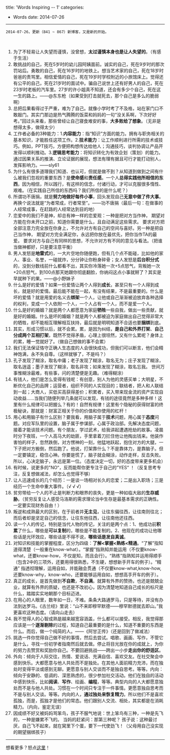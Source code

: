 title: 'Words Inspiring -- 1'
categories:
 - Words
date: 2014-07-26
---

    2014-07-26，更新（841 ~ 867）新博客，又是新的开始。
<!-- more -->

<br/>

1. 为了不轻易让人失望而谨慎，没曾想，**太过谨慎本身也是让人失望的**。（有感于生活）
2. 敢挑战的自己，死在5岁时的幼儿园阿姨面前。诚实的自己，死在9岁时的那次罚站后。勇敢的自己，死在16岁时的地铁上。想当艺术家的自己，死在18岁时爸爸的责骂里。相信爱情的自己，死在19岁时学校附近的小旅馆床上。觉得还有公平的自己，死在21岁时的面试中。骗自己说世上还有好男人的自己，死在23岁时老板的汽车里。27岁的许小姐真不知道，还会有多少个自己，死在这一生的路上。——@东东枪（如果受到打击就死去，那个自己是多么的脆弱啊）
3. 总把后果看得过于严重，难为了自己。就像小学时考了不及格，站在家门口不敢敲门。其实门那边是热气腾腾的饭菜和妈妈的一句“没关系啊，下次好好考。”回过头来看，那些曾经让自己寝食难安的事，**大多败给了想象**。（无非是想得太多，做得太少）
4. 工作者必备的3种能力：1.**内容能力**：指“知识”方面的能力。拥有与职务相关的基本知识，才能胜任这项工作。2.**技术能力**：让工作顺利进行所需的技术或技巧。例如，PPT技巧，方便把构想传达给他人；沟通技巧，谈判协调让产品开发得以顺利推动。3.**逻辑思考能力**：将知识转化为有效企划（策划）的能力。通过因果关系的推演、立论证据的展现，想法有理有据且可行才能打动别人，发挥影响力。——sly61
5. 为什么有很多道理我们知道、也认可，但就是做不到？从知道到做到之间有什么被我们忽视的重要东西？是**使命感**和**责任感**。一个人**总得实践他所相信的东西**，因为相信，所以践行，有这样的信念，付诸行动，才可以克服很多惰性、艰难。（在实践自己所信的东西吗？我们所信的是什么呢？）
6. 所谓功不唐捐，就是**努力地做好每件小事**，回头发现自己**无意中做了件大事**。再换个说法就是“为者常成，行者常至”。——功不唐捐（最后一句：在做事的人经常成事，在赶路的人经常达到目的地）
7. 恋爱中的我们不是神，却总有神一样的恋爱观：一种是把对方当作神， 期望对方能在你未开口之前，知道你需要是什么，且自动满足这些需求。 要求对方把全部注意力完全放在你身上，不允许对方有自己的空间与喜好。另一种是把自己当作神， 期望对方完全满足你，永远把你放在最优先，把你当作TA的最爱。 要求对方与自己有同样的思想，不允许对方有不同的意见与看法。（把谁当做神都好，只是要注意平衡）
8. 男人发怒是**地雷式**的，一大片空地你随便跑，但有几个点不能碰，比如他的家人、事业、名誉，一碰就炸，分分钟让你粉身碎骨；女人发怒是**后台积分式**的，没到分数线前什么都看不出，其实你冷落她一次+5点怒气，背叛她一次+20点怒气，到100点那天她跟你彻底翻脸，你纳闷这点小事就掰了？其实是早就种下的果。——@小野妹子
9. 什么是好的爱情？如果一份爱情让两个人得到**成长**，甚至只有一个人得到成长，就是好的爱情。最后能不能在一起，有没有结果，不是最重要的。什么是坏的爱情？就是用爱的名义去**绑架**一个人，让他或自己渐渐被迫放弃各种选择的权利，变成一个人依附一个人，一个人占有一个人，而不是爱一个人。
10. 什么是好的婚姻？就是两个人都愿意为家庭**牺牲**一些自我，做出一些贡献，就是好的婚姻。什么是坏的婚姻？就是两个人都被迫为家庭做出自己觉得非常大的牺牲，却不能相互理解相互扶持，最后就是明明知道不合适也要**捆绑**到底。
11. 其实，形成习惯以后，就不会累。累，是因为纠结，**是自己和外界打架**、**自己分成两个互相打架**，既然不觉得矛盾，心理上很坦然，又有什么累呢？身体上的累，睡一觉就好了。（做自己想做的事不会累）
12. 我们无法保证恪守正确人生态度的人会很快成功，但我们可以断言，他们会精神饱满，永不失自尊。（这样就够了，不是吗？）
13. 孔子发现了糊涂，取名中庸；老子发现了糊涂，取名无为；庄子发现了糊涂，取名逍遥；墨子发现了糊涂，取名非攻；如来发现了糊涂，取名忘我。 世间万事惟糊涂最难，有些事，问的清楚便是无趣。（难得糊涂）
14. 有钱人，他们是怎么变得有钱呢：有创意，别人为他的灵感买单；大明星，不断优化自己的品牌；运营者，组织不同的人实现目的；联结者，把人和人联结到一起；大商人，买低买高获得差价；积累者，买入带来现金流的资产实现自动收益……当我们随便列举几条就可以发现，有钱的途径竟然是多种多样！这里有什么规律可以把握么？有的！自然有规律！这里有个隐秘的获得财富的终极秘诀，那就是：财富正相关于你的价值和你使用的杠杆！
15. 用心和用脑子有什么区别？要我看，用脑子属于**技术**问题，用心属于**态度**问题。对应军队里的设置，脑子属于参谋部，心属于政治部。先解决态度问题，接着才能谈技术问题。有个朋友，学过武术，给我讲起遭遇抢劫的故事。凌晨时分下夜班，一个人高马大的劫匪，手里拿着刀拦住他让他掏出钱来。他装作害怕的样子，忽然跌倒，对方愣神的一刻，他猛地跃起，抱住对方的大腿，一下子把对方搬倒，然后跑了。他说，打架靠什么？不是靠体力，是靠脑子。但一定要镇定，稳住心神。你要是慌了，脑子就会糊涂，动作走样，反击失败。所以，心决定脑子，永远是第一位。（态度决定一切，好的态度带来更多机会）
16. 有时候，说更多的"NO“，反而能帮你更专注于自己的”YES“ ！（反复思考专注，反复想做减法，却怎么也觉得不够）
17. 让人迅速成长的几个经历：一是谈一场相对长久的恋爱；二是出入职场；三是经历一个生命中重大事件。（√ √ √）
18. 贫穷带给一个人的不止是判断力和眼界的丧失，更是一种如临大敌的**生存威胁**。（贫穷反复让人感受马洛斯的需求理论当中生存是最基本需求的正确性。一定要实现财务自由！）
19. 叛逆和成熟最大的区别，在于前者并**无主见**，让往东偏往西，让往南则往北；而后者却是坚定自己的信念，让往东他往西，让往南他还往西。
20. 读一个人的传记，特别是当代人物的传记，关注的是两个点：1、他成功前**积累**了什么，哪些是**可以复制**的，哪些是不能复制的。2、他现在的成功让他哪些话是光环效应，哪些话是不得不说，**哪些话是发自真诚**。
21. 对知识和技能的掌握程度，区分为四级：**了解<掌握<熟练<精通**。“了解”指知道得清楚（一般重在know-what）。“掌握”指熟知并能运用（不仅要know-what，还要know-how，不仅是知，而且会行）。“熟练”指熟知并运用得顺手（包含2中的三项外，还要用得很熟悉，不生硬，想想新手开车的例子）。“精通” 指透彻理解，运用自如，并能融会贯通（不仅要know-what,know-how,还要know-why，know-who，还要能够运用自如，想想高手开车的例子）。
22. 真正的成长，是首先做到**不自欺**，**不自满**。就算有外界的赞扬，也还是兢兢业业，就算有外界的质疑，也还是不改初心，因为清楚地知道自己成长的标尺是什么，踏踏实实地朝那个目标迈进。
23. 在用心的人眼里，数年如一日，不难。条条大路通罗马，只是等待，并没有办法到达罗马。《古兰经》里说：“山不来即穆罕默德——穆罕默德就去即山。”我更喜欢这种态度。（请向山走去）
24. 我不觉得人的心智成熟是越来越宽容涵盖，什么都可以接受。相反，我觉得那应该是一个**逐渐剔除**的过程，知道自己最重要的是什么，知道不重要的东西是什么。而后，做一个纯简的人。——《阿甘正传》（还是回到了做减法）
25. 挑选一件你觉得自己做不好的事情，然后去尝试。唱歌、画画、写作，不管它是什么，寻找一份初学者指南然后就去做。停止将目光放在你的成就上，为你的努力去赞赏和奖励你自己。不要回避挑战——跨出一小步**走出你的舒适区**。
26. 外向：倾向于人际交往，热情、爱说话、充满自信、喜欢交友。在社交聚会中感到快乐。大都愿意与他人共处而不是独处。在其他人面前精力充沛，而在独处时变得平淡或感到无聊。更愿意与别人交谈而不是独自思考。等等。内向：倾向于安静的、低调的、深思熟虑的，很少参加社交活动。他们在独自的活动中感到快乐，比如**阅读**、**写作**、绘画、**编程**，等等。典型内向的人大都愿意独处而不是与他人共处。习惯在一个时间只专注于一件事情。更愿意独自思考而不是与别人交谈。等等。内向的人，**通过独处来恢复精力**。所以他们不是喜欢孤独，而是，孤独才是他们的常态。他们跟别人交流、相处，其实都是在消耗精力。（内向，鉴定无误）
27. 因成绩不好又被妈妈骂笨鸟，孩子不服气地说：世上笨鸟有三种，一种是先飞的，一种是嫌累不飞的。 当妈的赶紧问：那第三种呢？ 孩子说：这种最讨厌，自己飞不起來，就在窝里下个蛋，要下一代使劲飞！（父母用自己没实现的期望捆绑孩子）

---

想看更多？怒点[这里](/words/)！
